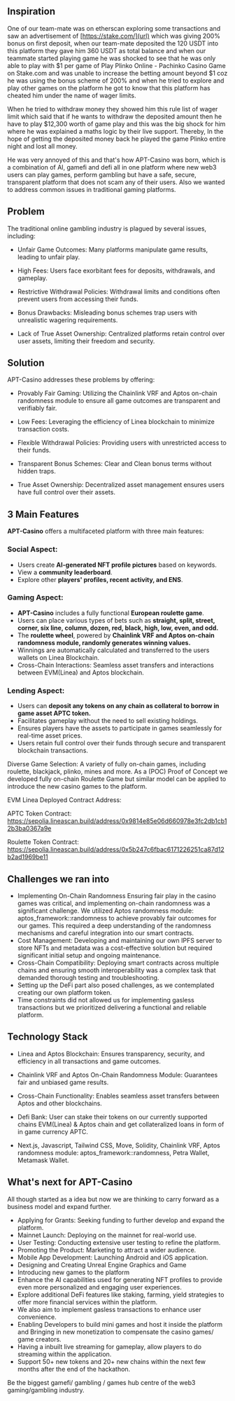 ## Inspiration
One of our team-mate was on etherscan exploring some transactions and saw an advertisement of [https://stake.com/](url) which was giving 200% bonus on first deposit, when our team-mate deposited the 120 USDT into this platform they gave him 360 USDT as total balance and when our teammate started playing game he was shocked to see that he was only able to play with $1 per game of Play Plinko Online - Pachinko Casino Game on Stake.com and was unable to increase the betting amount beyond $1 coz he was using the bonus scheme of 200% and when he tried to explore and play other games on the platform he got to know that this platform has cheated him under the name of wager limits.

When he tried to withdraw money they showed him this rule list of wager limit which said that if he wants to withdraw the deposited amount then he have to play $12,300 worth of game play and this was the big shock for him where he was explained a maths logic by their live support. Thereby, In the hope of getting the deposited money back he played the game Plinko entire night and lost all money.

He was very annoyed of this and that's how APT-Casino was born, which is a combination of AI, gamefi and defi all in one platform where new web3 users can play games, perform gambling but have a safe, secure, transparent platform that does not scam any of their users. Also we wanted to address common issues in traditional gaming platforms.

## Problem
The traditional online gambling industry is plagued by several issues, including:
- Unfair Game Outcomes: Many platforms manipulate game results, leading to unfair play.

- High Fees: Users face exorbitant fees for deposits, withdrawals, and gameplay.

- Restrictive Withdrawal Policies: Withdrawal limits and conditions often prevent users from accessing their funds.

- Bonus Drawbacks: Misleading bonus schemes trap users with unrealistic wagering requirements.

- Lack of True Asset Ownership: Centralized platforms retain control over user assets, limiting their freedom and security.

## Solution
APT-Casino addresses these problems by offering:

- Provably Fair Gaming: Utilizing the Chainlink VRF and Aptos on-chain randomness module to ensure all game outcomes are transparent and verifiably fair.

- Low Fees: Leveraging the efficiency of Linea blockchain to minimize transaction costs.

- Flexible Withdrawal Policies: Providing users with unrestricted access to their funds.

- Transparent Bonus Schemes: Clear and Clean bonus terms without hidden traps.

- True Asset Ownership: Decentralized asset management ensures users have full control over their assets.

## 3 Main Features
**APT-Casino** offers a multifaceted platform with three main features:

### Social Aspect:
- Users create **AI-generated NFT profile pictures** based on keywords.
- View a **community leaderboard**.
- Explore other **players' profiles, recent activity, and ENS**.

### Gaming Aspect:
- **APT-Casino** includes a fully functional **European roulette game**.
- Users can place various types of bets such as **straight, split, street, corner, six line, column, dozen, red, black, high, low, even, and odd.**
- The **roulette wheel**, powered by **Chainlink VRF and Aptos on-chain randomness module, randomly generates winning values.**
- Winnings are automatically calculated and transferred to the users wallets on Linea Blockchain.
- Cross-Chain Interactions: Seamless asset transfers and interactions between EVM(Linea) and Aptos blockchain.

### Lending Aspect:
- Users can **deposit any tokens on any chain as collateral to borrow in game asset APTC token.**
- Facilitates gameplay without the need to sell existing holdings.
- Ensures players have the assets to participate in games seamlessly for real-time asset prices.
- Users retain full control over their funds through secure and transparent blockchain transactions.

Diverse Game Selection: A variety of fully on-chain games, including roulette, blackjack, plinko, mines and more. As a (POC) Proof of Concept we developed fully on-chain Roulette Game but similar model can be applied to introduce the new casino games to the platform.

EVM Linea Deployed Contract Address: 

APTC Token Contract: https://sepolia.lineascan.build/address/0x9814e85e06d660978e3fc2db1cb12b3ba0367a9e

Roulette Token Contract: https://sepolia.lineascan.build/address/0x5b247c6fbac6171226251ca87d12b2ad1969be11

## Challenges we ran into
- Implementing On-Chain Randomness
Ensuring fair play in the casino games was critical, and implementing on-chain randomness was a significant challenge. We utilized Aptos randomness module: aptos_framework::randomness to achieve provably fair outcomes for our games. This required a deep understanding of the randomness mechanisms and careful integration into our smart contracts.
- Cost Management: Developing and maintaining our own IPFS server to store NFTs and metadata was a cost-effective solution but required significant initial setup and ongoing maintenance.
- Cross-Chain Compatibility: Deploying smart contracts across multiple chains and ensuring smooth interoperability was a complex task that demanded thorough testing and troubleshooting.
- Setting up the DeFi part also posed challenges, as we contemplated creating our own platform token.
- Time constraints did not allowed us for implementing gasless transactions but we prioritized delivering a functional and reliable platform.

## Technology Stack
- Linea and Aptos Blockchain: Ensures transparency, security, and efficiency in all transactions and game outcomes.

- Chainlink VRF and Aptos On-Chain Randomness Module: Guarantees fair and unbiased game results.

- Cross-Chain Functionality: Enables seamless asset transfers between Aptos and other blockchains.

- Defi Bank: User can stake their tokens on our currently supported chains EVM(Linea) & Aptos chain and get collateralized loans in form of in game currency APTC.

- Next.js, Javascript, Tailwind CSS, Move, Solidity, Chainlink VRF, Aptos randomness module: aptos_framework::randomness, Petra Wallet, Metamask Wallet.

## What's next for APT-Casino
All though started as a idea but now we are thinking to carry forward as a business model and expand further.
- Applying for Grants: Seeking funding to further develop and expand the platform.
- Mainnet Launch: Deploying on the mainnet for real-world use.
- User Testing: Conducting extensive user testing to refine the platform.
- Promoting the Product: Marketing to attract a wider audience.
- Mobile App Development: Launching Android and iOS application.
- Designing and Creating Unreal Engine Graphics and Game
- Introducing new games to the platform
- Enhance the AI capabilities used for generating NFT profiles to provide even more personalized and engaging user experiences.
- Explore additional DeFi features like staking, farming, yield strategies to offer more financial services within the platform.
- We also aim to implement gasless transactions to enhance user convenience.
- Enabling Developers to build mini games and host it inside the platform and Bringing in new monetization to compensate the casino games/ game creators.
- Having a inbuilt live streaming for gameplay, allow players to do streaming within the application.
- Support 50+ new tokens and 20+ new chains within the next few months after the end of the hackathon.

Be the biggest gamefi/ gambling / games hub centre of the web3 gaming/gambling industry.
